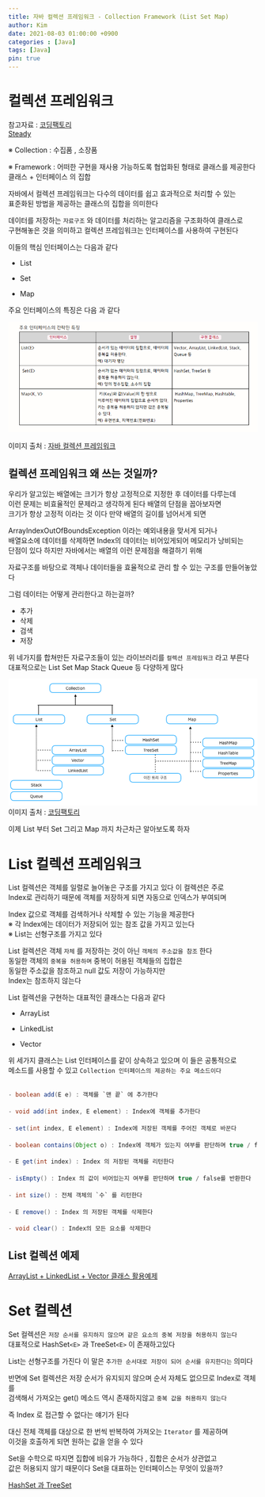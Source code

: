 ```yaml
---
title: 자바 컬렉션 프레임워크 - Collection Framework (List Set Map)
author: Kim
date: 2021-08-03 01:00:00 +0900
categories : [Java]
tags: [Java]
pin: true
---
```


# 컬렉션 프레임워크 

참고자료 : <a href = "https://coding-factory.tistory.com/550">코딩팩토리</a><br>
           <a href = "https://steady-snail.tistory.com/74">Steady</a><br>


※ Collection : 수집품 , 소장품<br>

※ Framework : 어떠한 구현을 재사용 가능하도록 협업화된 형태로 클래스를 제공한다<br>
              클래스 + 인터페이스 의 집합<br>

자바에서 컬렉션 프레임워크는 다수의 데이터를 쉽고 효과적으로 처리할 수 있는<br>
표준화된 방법을 제공하는 클래스의 집합을 의미한다<br>

데이터를 저장하는 `자료구조` 와 데이터를 처리하는 알고리즘을 구조화하여 클래스로<br>
구현해놓은 것을 의미하고 컬렉션 프레임워크는 인터페이스를 사용하여 구현된다<br>

이들의 핵심 인터페이스는 다음과 같다<br>

- List

- Set

- Map

주요 인터페이스의 특징은 다음 과 같다<br>

<img src = "/post/Java/col2.png"><br>

이미지 출처 : <a href = "https://steady-snail.tistory.com/74">자바 컬렉션 프레임워크</a><br>


## 컬렉션 프레임워크 왜 쓰는 것일까?

우리가 알고있는 배열에는 크기가 항상 고정적으로 지정한 후 데이터를 다루는데<br>
이런 문제는 비효율적인 문제라고 생각하게 된다 배열의 단점을 꼽아보자면<br>
크기가 항상 고정적 이라는 것 이다 만약 배열의 길이를 넘어서게 되면<br>

ArrayIndexOutOfBoundsException 이라는 예외내용을 맞서게 되거나<br>
배열요소에 데이터를 삭제하면 Index의 데이터는 비어있게되어 메모리가 낭비되는<br>
단점이 있다 하지만 자바에서는 배열의 이런 문제점을 해결하기 위해<br>

자료구조를 바탕으로 객체나 데이터들을 효율적으로 관리 할 수 있는 구조를 만들어놓았다<br>

그럼 데이터는 어떻게 관리한다고 하는걸까?<br>

- 추가
- 삭제
- 검색
- 저장

위 네가지를 합쳐만든 자료구조들이 있는 라이브러리를 `컬렉션 프레임워크` 라고 부른다<br>
대표적으로는 List Set Map Stack Queue 등 다양하게 많다<br>

<img src = "/post/Java/col.png"><br>
이미지 출처 : <a href ="https://coding-factory.tistory.com/550">코딩팩토리</a><br>

이제 List 부터 Set 그리고 Map 까지 차근차근 알아보도록 하자<br>

# List 컬렉션 프레임워크

List 컬렉션은 객체를 일렬로 늘어놓은 구조를 가지고 있다 이 컬렉션은 주로<br>
Index로 관리하기 때문에 객체를 저장하게 되면 자동으로 인덱스가 부여되며<br>

Index 값으로 객체를 검색하거나 삭제할 수 있는 기능을 제공한다<br>
※ 각 Index에는 데이터가 저장되어 있는 참조 값을 가지고 있는다<br>
※ List는 선형구조를 가지고 있다<br>

List 컬렉션은 객체 `자체` 를 저장하는 것이 아닌 `객체의 주소값을 참조` 한다<br>
동일한 객체의 ` 중복을 허용하며 ` 중복이 허용된 객체들의 집합은<br>
동일한 주소값을 참조하고 null 값도 저장이 가능하지만<br>
Index는 참조하지 않는다<br>

List 컬렉션을 구현하는 대표적인 클래스는 다음과 같다<br>

- ArrayList

- LinkedList

- Vector

위 세가지 클래스는 List 인터페이스를 같이 상속하고 있으며 이 들은 공통적으로<br>
메소드를 사용할 수 있고 `Collection 인터페이스의 제공하는 주요 메소드이다`<br>

```java

- boolean add(E e) : 객체를 `맨 끝` 에 추가한다

- void add(int index, E element) : Index에 객체를 추가한다

- set(int index, E element) : Index에 저장된 객체를 주어진 객체로 바꾼다

- boolean contains(Object o) : Index에 객체가 있는지 여부를 판단하며 true / false를 반환한다<br>

- E get(int index) : Index 의 저장된 객체를 리턴한다

- isEmpty() : Index 의 값이 비어있는지 여부를 판단하며 true / false를 반환한다

- int size() : 전체 객체의 `수` 를 리턴한다

- E remove() : Index 의 저장된 객체를 삭제한다

- void clear() : Index의 모든 요소를 삭제한다

```
## List 컬렉션 예제

<a href="/posts/List/">ArrayList + LinkedList  + Vector 클래스 활용예제</a><br>


# Set 컬렉션 

Set 컬렉션은 ` 저장 순서를 유지하지 않으며 같은 요소의 중복 저장을 허용하지 않는다 `<br>
대표적으로 HashSet`<E>` 과 TreeSet`<E>` 이 존재하고있다<br>

List는 선형구조를 가진다 이 말은 `추가한 순서대로 저장이 되어 순서를 유지한다는` 의미다<br>

반면에 Set 컬렉션은 저장 순서가 유지되지 않으며 순서 자체도 없으므로 Index로 객체를<br>
검색해서 가져오는 get() 메소드 역시 존재하지않고  `중복 값을 허용하지 않는다`<br>

즉 Index 로 접근할 수 없다는 얘기가 된다<br>

대신 전체 객체를 대상으로 한 번씩 반복하여 가져오는 `Iterator` 를 제공하며<br>
이것을 호출하게 되면 원하는 값을 얻을 수 있다<br>

Set을 수학으로 따지면 집합에 비유가 가능하다 , 집합은 순서가 상관없고<br>
값은 허용되지 않기 때문이다 Set을 대표하는 인터페이스는 무엇이 있을까?<br>

<a href="/posts/Set/">HashSet 과 TreeSet</a><br>








